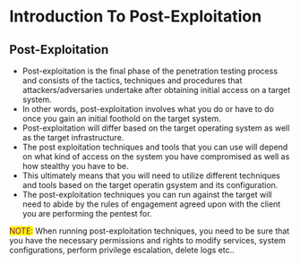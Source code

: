# Introduction To Post-Exploitation

## Post-Exploitation

* Post-exploitation is the final phase of the penetration testing process and consists of the tactics, techniques and procedures that attackers/adversaries undertake after obtaining initial access on a target system.
* In other words, post-exploitation involves what you do or have to do once you gain an initial foothold on the target system.
* Post-exploitation will differ based on the target operating system as well as the target infrastructure.
* The post exploitation techniques and tools that you can use will depend on what kind of access on the system you have compromised as well as how stealthy you have to be.
* This ultimately means that you will need to utilize different techniques and tools based on the target operatin gsystem and its configuration.
* The post-exploitation techniques you can run against the target will need to abide by the rules of engagement agreed upon with the client you are performing the pentest for.

<mark style="color:purple;">NOTE:</mark> When running post-exploitation techniques, you need to be sure that you have the necessary permissions and rights to modify services, system configurations, perform privilege escalation, delete logs etc..









